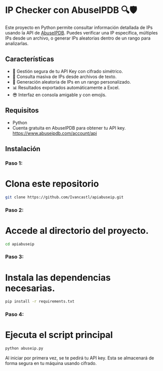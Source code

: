 # IP Checker con AbuseIPDB 🔍🛡️

Este proyecto en Python permite consultar información detallada de IPs usando la API de [AbuseIPDB](https://www.abuseipdb.com/). Puedes verificar una IP específica, múltiples IPs desde un archivo, o generar IPs aleatorias dentro de un rango para analizarlas.

## Características

- 🔐 Gestión segura de tu API Key con cifrado simétrico.
- 📄 Consulta masiva de IPs desde archivos de texto.
- 🎲 Generación aleatoria de IPs en un rango personalizado.
- 📊 Resultados exportados automáticamente a Excel.
- 😎 Interfaz en consola amigable y con emojis.

## Requisitos

- Python 
- Cuenta gratuita en AbuseIPDB para obtener tu API key. https://www.abuseipdb.com/account/api

## Instalación

### **Paso 1:**
# Clona este repositorio 
```bash
git clone https://github.com/Ivancastl/apiabuseip.git
```

### **Paso 2:**
# Accede al directorio del proyecto.
```bash
cd apiabuseip
```

### **Paso 3:**
# Instala las dependencias necesarias.
```bash
pip install -r requirements.txt
```

### **Paso 4:**
# Ejecuta el script principal
```bash
python abuseip.py
```

Al iniciar por primera vez, se te pedirá tu API key. Esta se almacenará de forma segura en tu máquina usando cifrado.

